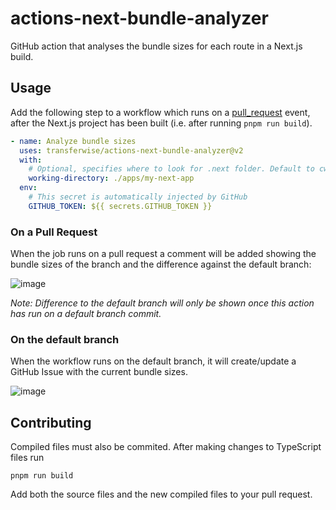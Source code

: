 # actions-next-bundle-analyzer

GitHub action that analyses the bundle sizes for each route in a Next.js build.

## Usage

Add the following step to a workflow which runs on a [pull_request](https://docs.github.com/en/actions/reference/events-that-trigger-workflows#pull_request) event, after the Next.js project has been built (i.e. after running `pnpm run build`).

```yml
- name: Analyze bundle sizes
  uses: transferwise/actions-next-bundle-analyzer@v2
  with:
    # Optional, specifies where to look for .next folder. Default to cwd.
    working-directory: ./apps/my-next-app
  env:
    # This secret is automatically injected by GitHub
    GITHUB_TOKEN: ${{ secrets.GITHUB_TOKEN }}
```

### On a Pull Request

When the job runs on a pull request a comment will be added showing the bundle sizes of the branch and the difference against the default branch:

![image](https://user-images.githubusercontent.com/614392/123790589-69872e80-d8d6-11eb-9dec-0686e0bba760.png)

_Note: Difference to the default branch will only be shown once this action has run on a default branch commit._

### On the default branch

When the workflow runs on the default branch, it will create/update a GitHub Issue with the current bundle sizes.

![image](https://user-images.githubusercontent.com/52004409/156007377-3e6bbb4c-f721-4b42-a363-4559b2ea55df.png)

## Contributing

Compiled files must also be commited. After making changes to TypeScript files run

```
pnpm run build
```

Add both the source files and the new compiled files to your pull request.
